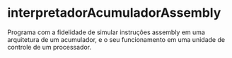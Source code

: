 # interpretadorAcumuladorAssembly
Programa com a fidelidade de simular instruções assembly em uma arquitetura de um acumulador, e o seu funcionamento em uma unidade de controle de um processador.
